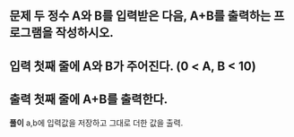 **문제**
두 정수 A와 B를 입력받은 다음, A+B를 출력하는 프로그램을 작성하시오.
---
**입력**
첫째 줄에 A와 B가 주어진다. (0 < A, B < 10)
---
**출력**
첫째 줄에 A+B를 출력한다.
---
**풀이**
a,b에 입력값을 저장하고 그대로 더한 값을 출력.